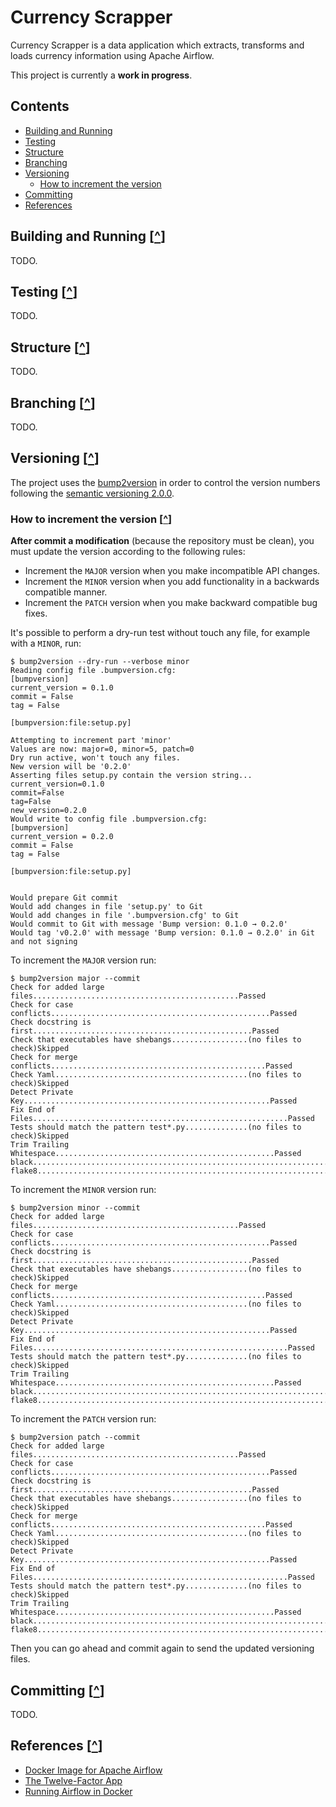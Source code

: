 # Currency Scrapper

Currency Scrapper is a data application which extracts, transforms and loads
currency information using Apache Airflow.

This project is currently a **work in progress**.

## Contents

- [Building and Running](#Building-and-Running-)
- [Testing](#Testing-)
- [Structure](#Structure-)
- [Branching](#Branching-)
- [Versioning](#Versioning-)
  - [How to increment the version](#How-to-increment-the-version-)
- [Committing](#Committing-)
- [References](#References-)

## Building and Running [[^](#Contents)]

TODO.

## Testing [[^](#Contents)]

TODO.

## Structure [[^](#Contents)]

TODO.

## Branching [[^](#Contents)]

TODO.

## Versioning [[^](#Contents)]

The project uses the [bump2version](https://pypi.org/project/bump2version) in
order to control the version numbers following the [semantic versioning 2.0.0](https://semver.org).

### How to increment the version [[^](#Contents)]

**After commit a modification** (because the repository must be clean), you
must update the version according to the following rules:

- Increment the `MAJOR` version when you make incompatible API changes.
- Increment the `MINOR` version when you add functionality in a backwards compatible manner.
- Increment the `PATCH` version when you make backward compatible bug fixes.

It's possible to perform a dry-run test without touch any file, for example with
a `MINOR`, run:

```console
$ bump2version --dry-run --verbose minor
Reading config file .bumpversion.cfg:
[bumpversion]
current_version = 0.1.0
commit = False
tag = False

[bumpversion:file:setup.py]

Attempting to increment part 'minor'
Values are now: major=0, minor=5, patch=0
Dry run active, won't touch any files.
New version will be '0.2.0'
Asserting files setup.py contain the version string...
current_version=0.1.0
commit=False
tag=False
new_version=0.2.0
Would write to config file .bumpversion.cfg:
[bumpversion]
current_version = 0.2.0
commit = False
tag = False

[bumpversion:file:setup.py]


Would prepare Git commit
Would add changes in file 'setup.py' to Git
Would add changes in file '.bumpversion.cfg' to Git
Would commit to Git with message 'Bump version: 0.1.0 → 0.2.0'
Would tag 'v0.2.0' with message 'Bump version: 0.1.0 → 0.2.0' in Git and not signing
```

To increment the `MAJOR` version run:

```console
$ bump2version major --commit
Check for added large files..............................................Passed
Check for case conflicts.................................................Passed
Check docstring is first.................................................Passed
Check that executables have shebangs.................(no files to check)Skipped
Check for merge conflicts................................................Passed
Check Yaml...........................................(no files to check)Skipped
Detect Private Key.......................................................Passed
Fix End of Files.........................................................Passed
Tests should match the pattern test*.py..............(no files to check)Skipped
Trim Trailing Whitespace.................................................Passed
black....................................................................Passed
flake8...................................................................Passed
```

To increment the `MINOR` version run:

```console
$ bump2version minor --commit
Check for added large files..............................................Passed
Check for case conflicts.................................................Passed
Check docstring is first.................................................Passed
Check that executables have shebangs.................(no files to check)Skipped
Check for merge conflicts................................................Passed
Check Yaml...........................................(no files to check)Skipped
Detect Private Key.......................................................Passed
Fix End of Files.........................................................Passed
Tests should match the pattern test*.py..............(no files to check)Skipped
Trim Trailing Whitespace.................................................Passed
black....................................................................Passed
flake8...................................................................Passed
```

To increment the `PATCH` version run:

```console
$ bump2version patch --commit
Check for added large files..............................................Passed
Check for case conflicts.................................................Passed
Check docstring is first.................................................Passed
Check that executables have shebangs.................(no files to check)Skipped
Check for merge conflicts................................................Passed
Check Yaml...........................................(no files to check)Skipped
Detect Private Key.......................................................Passed
Fix End of Files.........................................................Passed
Tests should match the pattern test*.py..............(no files to check)Skipped
Trim Trailing Whitespace.................................................Passed
black....................................................................Passed
flake8...................................................................Passed
```

Then you can go ahead and commit again to send the updated versioning files.

## Committing [[^](#Contents)]

TODO.

## References [[^](#Contents)]

- [Docker Image for Apache Airflow](https://airflow.apache.org/docs/docker-stack/)
- [The Twelve-Factor App](https://12factor.net)
- [Running Airflow in Docker](https://airflow.apache.org/docs/apache-airflow/stable/start/docker.html)
